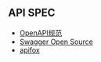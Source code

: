 ## API SPEC
- [OpenAPI规范](https://github.com/OAI/OpenAPI-Specification)
- [Swagger Open Source](https://github.com/swagger-api)
- [apifox](https://apifox.com/)